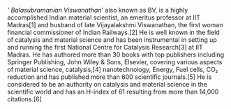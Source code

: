 _' Balasubramanian Viswanathan_' also known as BV, is a highly accomplished Indian material scientist, an emeritus professor at IIT Madras[1] and husband of late Vijayalakshmi Viswanathan, the first woman financial commissioner of Indian Railways.[2] He is well known in the field of catalysis and material science and has been instrumental in setting up and running the first National Centre for Catalysis Research[3] at IIT Madras. He has authored more than 30 books with top publishers including Springer Publishing, John Wiley & Sons, Elsevier, covering various aspects of material science, catalysis,[4] nanotechnology, Energy, Fuel cells, CO₂ reduction and has published more than 600 scientific journals.[5] He is considered to be an authority on catalysis and material science in the scientific world and has an H-index of 61 resulting from more than 14,000 citations.[6]

